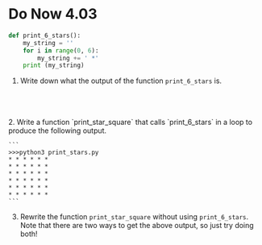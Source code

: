 # Do Now 4.03

```python
def print_6_stars(): 
	my_string = ''
	for i in range(0, 6): 
		my_string += ' *'
	print (my_string)
```

1. Write down what the output of the function `print_6_stars` is. 
<br>
<br>
<br>
2. Write a function  `print_star_square` that calls `print_6_stars` in a loop to produce the following output. 

    ```
    >>>python3 print_stars.py
    * * * * * * 
    * * * * * * 
    * * * * * * 
    * * * * * * 
    * * * * * * 
    * * * * * * 
    ```

3. Rewrite the function `print_star_square` without using `print_6_stars`. Note that there are two ways to get the above output, so just try doing both! 
